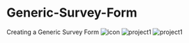 # Generic-Survey-Form
Creating a Generic Survey Form
![icon](https://user-images.githubusercontent.com/105487471/222053997-75c87a0e-9ec5-4f52-8f50-238935634587.png)
![project1](https://user-images.githubusercontent.com/105487471/222054547-d0fec249-0220-410b-b89d-77c075861ac4.jpg)
![project1](https://user-images.githubusercontent.com/105487471/222054547-d0fec249-0220-410b-b89d-77c075861ac4.jpg)

